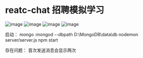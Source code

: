 # reatc-chat 招聘模拟学习

![image](https://github.com/huiBuiling/recruitment/blob/master/result_img/register.png)
![image](https://github.com/huiBuiling/recruitment/blob/master/result_img/boss-list.png)
![image](https://github.com/huiBuiling/recruitment/blob/master/result_img/msg-list.png)
![image](https://github.com/huiBuiling/recruitment/blob/master/result_img/msg-detail.png)

启动：
    mongo :mongod --dbpath D:\MongoDB\data\db
    nodemon server/server.js
    npm start

存在问题：
    首次发送消息会显示两次